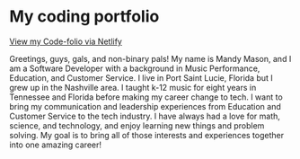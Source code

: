 # My coding portfolio

[View my Code-folio via Netlify](https://mnmason86code-folio.netlify.app/)

Greetings, guys, gals, and non-binary pals! My name is Mandy Mason, and I am a Software Developer with a background in Music Performance, Education, and Customer Service. I live in Port Saint Lucie, Florida but I grew up in the Nashville area. I taught k-12 music for eight years in Tennessee and Florida before making my career change to tech. I want to bring my communication and leadership experiences from Education and Customer Service to the tech industry. I have always had a love for math, science, and technology, and enjoy learning new things and problem solving. My goal is to bring all of those interests and experiences together into one amazing career!